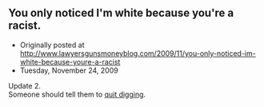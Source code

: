 ## You only noticed I'm white because you're a racist.

 * Originally posted at http://www.lawyersgunsmoneyblog.com/2009/11/you-only-noticed-im-white-because-youre-a-racist
 * Tuesday, November 24, 2009


Update 2.  
Someone should tell them to [quit digging](http://acephalous.typepad.com/acephalous/2009/11/if-you-dont-take-the-shovels-away-from-those-racists-theyll-never-quit-digging.html?cid=6a00d8341c2df453ef012875da5b74970c#comment-6a00d8341c2df453ef012875da5b74970c).